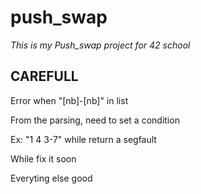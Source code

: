 # push_swap
_This is my Push_swap project for 42 school_

## CAREFULL
Error when "[nb]-[nb]" in list 

From the parsing, need to set a condition

Ex: "1 4 3-7"
while return a segfault

While fix it soon

Everyting else good
